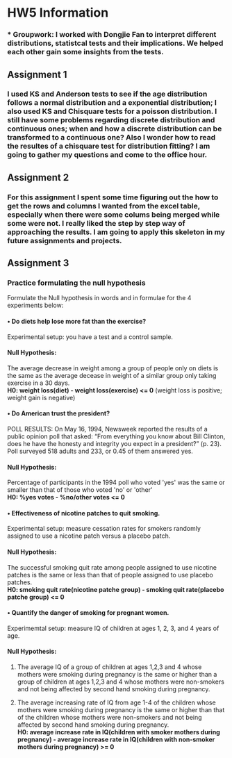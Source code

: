 # HW5 Information

### * Groupwork: I worked with Dongjie Fan to interpret different distributions, statistcal tests and their implications. We helped each other gain some insights from the tests. 

## Assignment 1
### I used KS and Anderson tests to see if the age distribution follows a normal distribution and a exponential distribution; I also used KS and Chisquare tests for a poisson distribution. I still have some problems regarding discrete distribution and continuous ones; when and how a discrete distribution can be transformed to a continuous one? Also I wonder how to read the resultes of a chisquare test for distribution fitting? I am going to gather my questions and come to the office hour.

## Assignment 2
### For this assignment I spent some time figuring out the how to get the rows and columns I wanted from the excel table, especially when there were some colums being merged while some were not. I really liked the step by step way of approaching the results. I am going to apply this skeleton in my future assignments and projects.

## Assignment 3
### Practice formulating the null hypothesis
Formulate the Null hypothesis in words and in formulae for the 4 experiments below:

#### • Do diets help lose more fat than the exercise?
Experimental setup: you have a test and a control sample.
#### Null Hypothesis: 
The average decrease in weight among a group of people only on diets is the same as the average decease in weight of a similar group only taking exercise in a 30 days. <br />
**H0: weight loss(diet) - weight loss(exercise) <= 0**  (weight loss is positive; weight gain is negative)

#### • Do American trust the president?
POLL RESULTS: On May 16, 1994, Newsweek reported the results of a public opinion poll that asked: “From everything you know about Bill Clinton, does he have the honesty and integrity you expect in a president?” (p. 23). Poll surveyed 518 adults and 233, or 0.45 of them answered yes.
#### Null Hypothesis: 
Percentage of participants in the 1994 poll who voted 'yes' was the same or smaller than that of those who voted 'no' or 'other'<br />
**H0: %yes votes - %no/other votes <= 0**

#### • Effectiveness of nicotine patches to quit smoking.
Experimental setup: measure cessation rates for smokers randomly assigned to use a nicotine patch versus a placebo patch.
#### Null Hypothesis: 
The successful smoking quit rate among people assigned to use nicotine patches is the same or less than that of people assigned to use placebo patches.<br />
**H0: smoking quit rate(nicotine patche group) - smoking quit rate(placebo patche group) <= 0**

#### • Quantify the danger of smoking for pregnant women.
Experimemtal setup: measure IQ of children at ages 1, 2, 3, and 4 years of age.
#### Null Hypothesis: 
1. The average IQ of a group of children at ages 1,2,3 and 4 whose mothers were smoking during pregnancy is the same or higher than a group of children at ages 1,2,3 and 4 whose mothers were non-smokers and not being affected by second hand smoking during pregnancy.<br />

2. The average increasing rate of IQ from age 1-4 of the children whose mothers were smoking during pregnancy is the same or higher than that of the children whose mothers were non-smokers and not being affected by second hand smoking during pregnancy.<br />
**H0: average increase rate in IQ(children with smoker mothers during pregnancy) - average increase rate in IQ(children with non-smoker mothers during pregnancy) >= 0**

